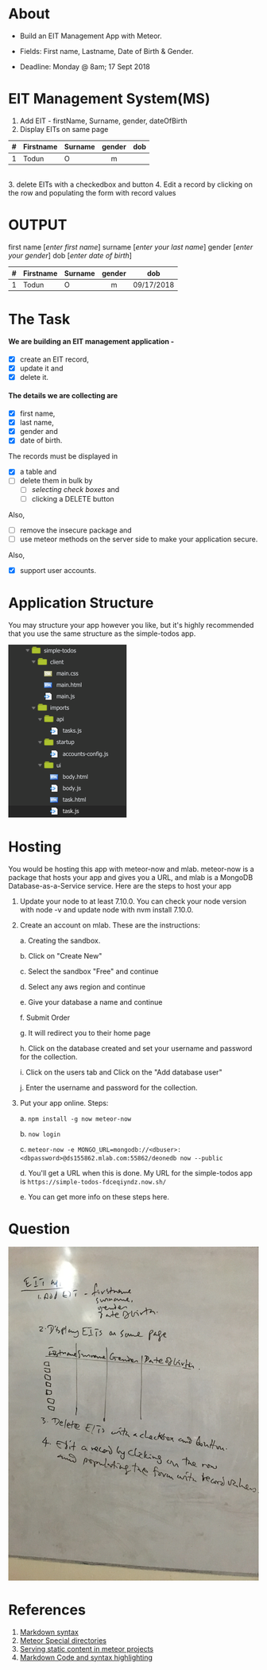 # About
- Build an EIT Management App with Meteor.

- Fields: First name, Lastname, Date of Birth & Gender.

- Deadline: Monday @ 8am; 17 Sept 2018

# EIT Management System(MS)

1. Add EIT - firstName, Surname, gender, dateOfBirth
2. Display EITs on same page


| # | Firstname | Surname | gender  | dob     |
| - | --------- | :------ | :-----: | :----:  |
| 1 |   Todun   | O       |    m    |         |


​           
3. delete EITs with a checkedbox and button
4. Edit a record by clicking on the row and populating the form with record values


# OUTPUT

first name  [_enter first name_]
surname     [_enter your last name_]
gender      [_enter your gender_]
dob         [_enter date of birth_]

| # | Firstname | Surname | gender  | dob        |
| - | --------- | :------ | :-----: | :----:     |
| 1 |   Todun   | O       |    m    | 09/17/2018 |



# The Task

#### We are building an EIT management application - 

- [x] create an EIT record, 
- [x] update it and 
- [x] delete it. 

#### The details we are collecting are 
- [x] first name, 
- [x] last name, 
- [x] gender and 
- [x] date of birth. 

The records must be displayed in 
- [x] a table and 
- [ ] delete them in bulk by   
    - [ ] *selecting check boxes* and 
    - [ ] clicking a DELETE button
      
Also, 
- [ ] remove the insecure package and 
- [ ] use meteor methods on the server side to make your application secure. 

Also, 
- [x] support user accounts.

# Application Structure
You may structure your app however you like, but it's highly recommended that you use 
the same structure as the simple-todos app.

![alt text](public/images/meteor-hw-folder-structure.png "Recommended Structure of assignment app.")


# Hosting
You would be hosting this app with meteor-now and mlab. meteor-now is a package 
that hosts your app and gives you a URL, and mlab is a MongoDB Database-as-a-Service 
service. Here are the steps to host your app

1. Update your node to at least 7.10.0. You can check your node version with node -v 
    and update node with nvm install 7.10.0.
2. Create an account on mlab. These are the instructions:

    a. Creating the sandbox.

    b. Click on  "Create New"

    c. Select the sandbox "Free" and continue

    d. Select any aws region and  continue
    
    e. Give your database a name and continue
    
    f. Submit Order

    g. It will redirect you to their home page

    h. Click on the database created and set your username and password for the collection.

    i. Click on the users tab and Click on the "Add database user"

    j. Enter the username and password for the collection.
3. Put your app online. Steps:

    a. `npm install -g now meteor-now`

    b. `now login`

    c. `meteor-now -e MONGO_URL=mongodb://<dbuser>:<dbpassword>@ds155862.mlab.com:55862/deonedb now --public`

    d. You'll get a URL when this is done. My URL for the simple-todos app is `https://simple-todos-fdceqiyndz.now.sh/`

    e. You can get more info on these steps here.

# Question
![alt text](public/images/meteor-hw.jpg "Meteor Assignment Question")

# References
1. [Markdown syntax](https://github.com/adam-p/markdown-here/wiki/Markdown-Cheatsheet#tables)
2. [Meteor Special directories](https://guide.meteor.com/structure.html#special-directories)
3. [Serving static content in meteor projects](https://stackoverflow.com/a/21341394/773257)
4. [Markdown Code and syntax highlighting](https://github.com/adam-p/markdown-here/wiki/Markdown-Cheatsheet#code) 